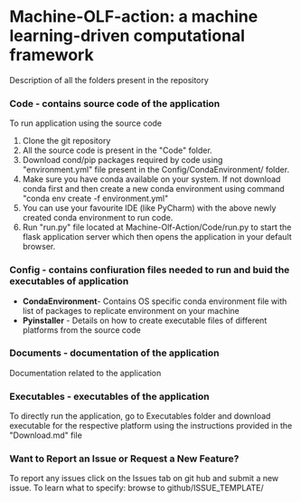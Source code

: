 # Machine-OLF-action: a machine learning-driven computational framework

Description of all the folders present in the repository

### Code - contains source code of the application
To run application using the source code
1. Clone the git repository
1. All the source code is present in the "Code" folder.
1. Download cond/pip packages required by code using "environment.yml" file present in the Config/CondaEnvironment/ folder.
1. Make sure you have conda available on your system. If not download conda first and then create a new conda environment using command "conda env create -f environment.yml"
1. You can use your favourite IDE (like PyCharm) with the above newly created conda environment to run code.
1. Run "run.py" file located at Machine-Olf-Action/Code/run.py to start the flask application server which then opens the application in your default browser.

### Config - contains confiuration files needed to run and buid the executables of application
* **CondaEnvironment**- Contains OS specific conda environment file with list of packages to replicate environment on your machine  
* **Pyinstaller** - Details on how to create executable files of different platforms from the source code

### Documents - documentation of the application
Documentation related to the application

### Executables - executables of the application
To directly run the application, go to Executables folder and download executable for the respective platform using the instructions provided in the "Download.md" file

### Want to Report an Issue or Request a New Feature?
To report any issues click on the Issues tab on git hub and submit a new issue. 
To learn what to specify: browse to github/ISSUE_TEMPLATE/
